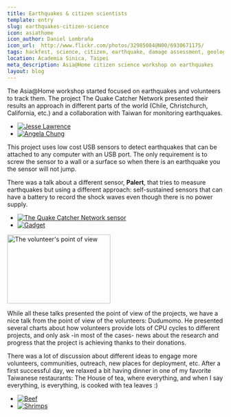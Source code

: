 ```yaml
---
title: Earthquakes & citizen scientists
template: entry
slug: earthquakes-citizen-science
icon: asiathome
icon_author: Daniel Lombraña
icon_url:  http://www.flickr.com/photos/32985084@N00/6930671175/
tags: hackfest, science, citizen, earthquake, damage assessment, geology
location: Academia Sinica, Taipei
meta_description: Asia@Home citizen science workshop on earthquakes
layout: blog
---
```


The Asia@Home workshop started focused on earthquakes and volunteers to track them. 
The project The Quake Catcher Network presented their results an approach in different parts of the world (Chile, Christchurch, California, etc.) and a collaboration with Taiwan for monitoring earthquakes.

<ul class="thumbnails">
    <li class="span6">
        <div class="thumbnail">
            <a href="http://www.flickr.com/photos/teleyinex/6784412762/" title="Jesse Lawrence by Teleyinex, on Flickr"><img alt="Jesse Lawrence" src="http://farm8.staticflickr.com/7209/6784412762_0cccc90fde_b.jpg" /></a>
         </div>
     </li>
     <li class="span6">
        <div class="thumbnail">
            <a href="http://www.flickr.com/photos/teleyinex/6930531043/" title="Angela Chung by Teleyinex, on Flickr"><img alt="Angela Chung" src="http://farm8.staticflickr.com/7185/6930531043_d3b6c0748d_b.jpg"/></a>
        </div>
     </li>
</ul>

This project uses low cost USB sensors to detect earthquakes that can be attached to any computer with an USB port. The only requirement is to screw the sensor to a wall or a surface so when there is an earthquake you the sensor will not jump.

There was a talk about a different sensor, <b>Palert</b>, that tries to measure earthquakes but using a different approach: self-sustained sensors that can have a battery to record the shock waves even though there is no power supply.

<ul class="thumbnails">
    <li class="span6">
       <div class="thumbnail">
            <a href="http://www.flickr.com/photos/teleyinex/6930671175/" title="The Quake Catcher Network sensor by Teleyinex, on Flickr"><img alt="The Quake Catcher Network sensor" src="http://farm8.staticflickr.com/7195/6930671175_54d3a3f585_b.jpg"/></a>
       </div>
    </li>
    <li class="span6">
        <div class="thumbnail">
            <a href="http://www.flickr.com/photos/teleyinex/6784655622/" title="Gadget by Teleyinex, on Flickr"><img alt="Gadget"  src="http://farm8.staticflickr.com/7044/6784655622_90949cda7e_b.jpg" /></a>
        </div>
    </li>
</ul>

<a class="pull-right" href="http://www.flickr.com/photos/teleyinex/6784493866/" title="The volunteer's point of view by Teleyinex, on Flickr"><img class="img-polaroid" alt="The volunteer's point of view" height="160" src="http://farm8.staticflickr.com/7192/6784493866_14a261acb3_m.jpg" width="240" /></a>

While all these talks presented the point of view of the projects, we have a nice talk from the point of view of the volunteers: Dudumomo. He presented several charts about how volunteers provide lots of CPU cycles to different projects, and only ask -in most of the cases- news about the research and progress that the project is achieving thanks to their donations.


There was a lot of discussion about different ideas to engage more volunteers, communities, outreach, new places for deployment, etc. After a first successful day, we relaxed a bit having dinner in one of my favorite Taiwanese restaurants: The House of tea, where everything, and when I say everything, is everything, is cooked with tea leaves :)

<ul class="thumbnails">
    <li class="span6">
        <div class="thumbnail">
            <a href="http://www.flickr.com/photos/teleyinex/6785267654/" title="Beef by Teleyinex, on Flickr"><img alt="Beef" src="http://farm8.staticflickr.com/7066/6785267654_b2e392a7e0_b.jpg" /></a>
        </div>
    </li>
    <li class="span6">
        <div class="thumbnail">
            <a href="http://www.flickr.com/photos/teleyinex/6931384669/" title="Shrimps by Teleyinex, on Flickr"><img alt="Shrimps" src="http://farm8.staticflickr.com/7202/6931384669_947615a6b0_b.jpg" /></a>
        </div>
    </li>
</ul>
